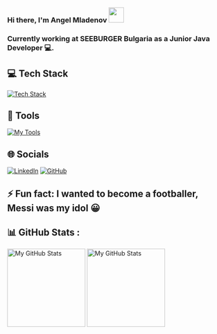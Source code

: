 ### Hi there, I'm Angel Mladenov <img src="https://media.giphy.com/media/hvRJCLFzcasrR4ia7z/giphy.gif" width="35px">


### Currently working at SEEBURGER Bulgaria as a Junior Java Developer 💻.

## 💻 Tech Stack
[![Tech Stack](https://skillicons.dev/icons?i=java,spring,mysql,html,css,js,ts,nodejs,angular,react,bootstrap)](https://skillicons.dev)
## 🔨 Tools
[![My Tools](https://skillicons.dev/icons?i=github,git,idea,webstorm,vscode,postman,stackoverflow)](https://skillicons.dev)
 
## 🌐 Socials
  [![LinkedIn](https://img.shields.io/badge/-LinkedIn-0e76a8?style=flat-square&logo=Linkedin&logoColor=white)](https://www.linkedin.com/in/angel-mladenov-8aa447181/)
  [![GitHub](https://img.shields.io/badge/-Github-000000?style=flat-square&logo=Github&logoColor=white)](https://github.com/velk20)

## ⚡ Fun fact: I wanted to become a footballer, Messi was my idol 😀

## 📊 GitHub Stats :
<p>
<!-- <summary>:zap: GitHub Stats</summary> -->
  <img height="180em" alt="My GitHub Stats" src="https://github-readme-stats.vercel.app/api?username=velk20&show_icons=true&bg_color=00000000&hide_border=true&text_color=3498db&&count_private=true&include_all_commits=true" />

  <img height="180em" alt="My GitHub Stats" src="https://github-readme-stats.vercel.app/api/top-langs/?username=velk20&langs_count=8&layout=compact&hide_border=true&bg_color=00000000&text_color=3498db&&count_private=true&include_all_commits=true" />
</p>

